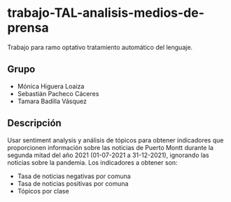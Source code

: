 # trabajo-TAL-analisis-medios-de-prensa
Trabajo para ramo optativo tratamiento automático del lenguaje.

## Grupo

- Mónica Higuera Loaiza
- Sebastián Pacheco Cáceres
- Tamara Badilla Vásquez

## Descripción

Usar sentiment analysis y análisis de tópicos para obtener indicadores que proporcionen información sobre las noticias de Puerto Montt durante la segunda mitad del año 2021 (01-07-2021 a 31-12-2021), ignorando las noticias sobre la pandemia.
Los indicadores a obtener son:
- Tasa de noticias negativas por comuna 
- Tasa de noticias positivas por comuna
- Tópicos por clase
